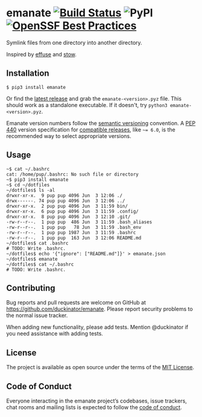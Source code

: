 # emanate [![Build Status][build-status-link]][build-status-img] ![PyPI](https://img.shields.io/pypi/v/emanate) [![OpenSSF Best Practices](https://bestpractices.coreinfrastructure.org/projects/2916/badge)](https://bestpractices.coreinfrastructure.org/projects/2916)

Symlink files from one directory into another directory.

Inspired by [effuse](https://github.com/programble/effuse) and
[stow](https://www.gnu.org/software/stow/manual/stow.html).

[build-status-link]: https://api.cirrus-ci.com/github/duckinator/emanate.svg
[build-status-img]: https://cirrus-ci.com/github/duckinator/emanate

## Installation

```
$ pip3 install emanate
```

Or find the [latest release](https://github.com/duckinator/emanate/releases)
and grab the `emanate-<version>.pyz` file. This should work as a
standalone executable. If it doesn't, try `python3 emanate-<version>.pyz`.

Emanate version numbers follow the [semantic versioning] convention.
A [PEP 440] version specification for [compatible releases], like `~= 6.0`,
is the recommended way to select appropriate versions.

[semantic versioning]: https://semver.org/
[PEP 440]: https://www.python.org/dev/peps/pep-0440/
[compatible releases]: https://www.python.org/dev/peps/pep-0440/#compatible-release


## Usage

```
~$ cat ~/.bashrc
cat: /home/pup/.bashrc: No such file or directory
~$ pip3 install emanate
~$ cd ~/dotfiles
~/dotfiles$ ls -al
drwxr-xr-x.  9 pup pup 4096 Jun  3 12:06 ./
drwx------. 74 pup pup 4096 Jun  3 12:06 ../
drwxr-xr-x.  2 pup pup 4096 Jun  3 11:59 bin/
drwxr-xr-x.  6 pup pup 4096 Jun  3 11:59 .config/
drwxr-xr-x.  8 pup pup 4096 Jun  3 12:10 .git/
-rw-r--r--.  1 pup pup  486 Jun  3 11:59 .bash_aliases
-rw-r--r--.  1 pup pup   78 Jun  3 11:59 .bash_env
-rw-r--r--.  1 pup pup 1987 Jun  3 11:59 .bashrc
-rw-r--r--.  1 pup pup  163 Jun  3 12:06 README.md
~/dotfiles$ cat .bashrc
# TODO: Write .bashrc.
~/dotfiles$ echo '{"ignore": ["README.md"]}' > emanate.json
~/dotfiles$ emanate
~/dotfiles$ cat ~/.bashrc
# TODO: Write .bashrc.
```

## Contributing

Bug reports and pull requests are welcome on GitHub at https://github.com/duckinator/emanate.
Please report security problems to the normal issue tracker.

When adding new functionality, please add tests. Mention @duckinator if you
need assistance with adding tests.

## License

The project is available as open source under the terms of the [MIT License](http://opensource.org/licenses/MIT).

## Code of Conduct

Everyone interacting in the emanate project’s codebases, issue trackers, chat rooms and mailing lists is expected to follow the [code of conduct](https://github.com/duckinator/emanate/blob/main/CODE_OF_CONDUCT.md).
